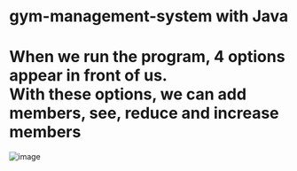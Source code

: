 # gym-management-system with Java
# When we run the program, 4 options appear in front of us. <br> With these options, we can add members, see, reduce and increase members
![image](https://user-images.githubusercontent.com/116680886/229278123-d5ad4377-b627-4caa-a6c2-db270feb603a.png)
